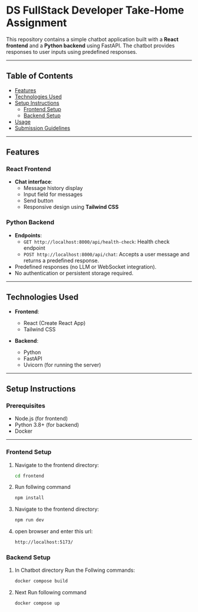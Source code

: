 # DS FullStack Developer Take-Home Assignment

This repository contains a simple chatbot application built with a **React frontend** and a **Python backend** using FastAPI. The chatbot provides responses to user inputs using predefined responses.

---

## Table of Contents

- [Features](#features)
- [Technologies Used](#technologies-used)
- [Setup Instructions](#setup-instructions)
  - [Frontend Setup](#frontend-setup)
  - [Backend Setup](#backend-setup)
- [Usage](#usage)
- [Submission Guidelines](#submission-guidelines)

---

## Features

### React Frontend
- **Chat interface**:
  - Message history display
  - Input field for messages
  - Send button
  - Responsive design using **Tailwind CSS**
  
### Python Backend
- **Endpoints**:
  - `GET http://localhost:8000/api/health-check`: Health check endpoint
  - `POST http://localhost:8000/api/chat`: Accepts a user message and returns a predefined response.
- Predefined responses (no LLM or WebSocket integration).
- No authentication or persistent storage required.

---

## Technologies Used
- **Frontend**:
  - React (Create React App)
  - Tailwind CSS

- **Backend**:
  - Python
  - FastAPI
  - Uvicorn (for running the server)

---

## Setup Instructions

### Prerequisites
- Node.js (for frontend)
- Python 3.8+ (for backend)
- Docker

---

### Frontend Setup

1. Navigate to the frontend directory:
   ```bash
   cd frontend
2. Run follwing command
   ```bash
   npm install
3. Navigate to the frontend directory:
   ```bash
   npm run dev
4. open browser and enter this url:
   ```bash
   http://localhost:5173/
### Backend Setup

1. In Chatbot directory Run the Follwing commands:
   ```bash
   docker compose build
2. Next Run following command
   ```bash
   docker compose up
